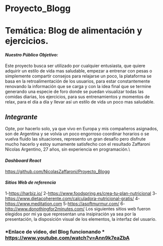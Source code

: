# **Proyecto_Blogg**
# Temática: Blog de alimentación y ejercicios.
#### *Nuestro Público Objetivo:* 
Este proyecto busca ser utilizado por cualquier entusiasta, que quiere adquirir un estilo de vida mas saludable, empezar a entrenar con pesas o simplemente compartir consejos para relajarse un poco, la plataforma se basa en la retroalimentación de los usuarios, para estar constantemente renovando la información que se carga y con la idea final que se termine generando una especie de foro donde se puedan visualizar todas las comidas diarias, los ejercicios, para sus entrenamientos y momentos de relax, para el día a día y llevar así un estilo de vida un poco mas saludable.
## *Integrante*
 Opte, por hacerlo solo, ya que vivo en Europa y mis compañeros asignados, son de Argentina y se volvía un poco engorroso coordinar horarios o se vuelva fluido las situaciones, represento un gran desafío pero disfrute mucho hacerlo y estoy sumamente satisfecho con el resultado 
Zaffaroni Nicolas Argentino, 27 años, sin experiencia en programación.\
#### *Dashboard React*
https://github.com/NicolasZaffaroni/Proyecto_Blogg

#### *Sitios Web de referencia*
1-https://harbiz.io/
2-https://www.foodspring.es/crea-tu-plan-nutricional
3-https://www.dietacoherente.com/calculadora-nutricional-gratis/
4-https://www.meditation.com
5-https://asoftmurmur.com/
6-http://www.donothingfor2minutes.com/
Los siguientes sitios web fueron elegidos por mi ya que representan una insipiración ya sea por la presentación, la disposición visual de los elementos, la interfaz del usuario.
### *Enlace de video, del Blog funcionando * https://www.youtube.com/watch?v=Ann9k7eaZbA
